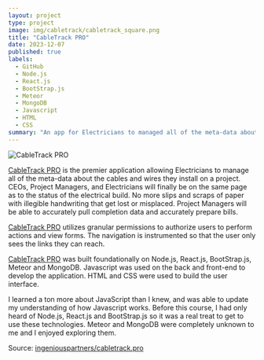 ```yaml
---
layout: project
type: project
image: img/cabletrack/cabletrack_square.png
title: "CableTrack PRO"
date: 2023-12-07
published: true
labels:
  - GitHub
  - Node.js
  - React.js
  - BootStrap.js
  - Meteor
  - MongoDB
  - Javascript
  - HTML
  - CSS
summary: "An app for Electricians to managed all of the meta-data about the cables and wires they install on a project."
---
```


![CableTrack PRO](https://app.cabletrack.pro/images/logo.png "CableTrack PRO")

[CableTrack PRO](https://app.cabletrack.pro) is the premier application allowing Electricians to manage all of the meta-data about the cables and wires they install on a project. CEOs, Project Managers, and Electricians will finally be on the same page as to the status of the electrical build. No more slips and scraps of paper with illegible handwriting that get lost or misplaced. Project Managers will be able to accurately pull completion data and accurately prepare bills.

[CableTrack PRO](https://app.cabletrack.pro) utilizes granular permissions to authorize users to perform actions and view forms. The navigation is instrumented so that the user only sees the links they can reach.

[CableTrack PRO](https://app.cabletrack.pro) was built foundationally on Node.js, React.js, BootStrap.js, Meteor and MongoDB. Javascript was used on the back and front-end to develop the application. HTML and CSS were used to build the user interface.

I learned a ton more about JavaScript than I knew, and was able to update my understanding of how Javascript works. Before this course, I had only heard of Node.js, React.js and BootStrap.js so it was a real treat to get to use these technologies. Meteor and MongoDB were completely unknown to me and I enjoyed exploring them.

Source: [ingeniouspartners/cabletrack.pro](https://github.com/ingeniouspartners/cabletrack.pro)
